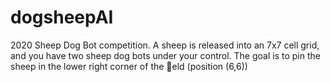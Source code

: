 # dogsheepAI
2020 Sheep Dog Bot competition. A sheep is released into an 7x7 cell grid, and you have two sheep dog bots under your control. The goal is to pin the sheep in the lower right corner of the eld (position
(6,6))
